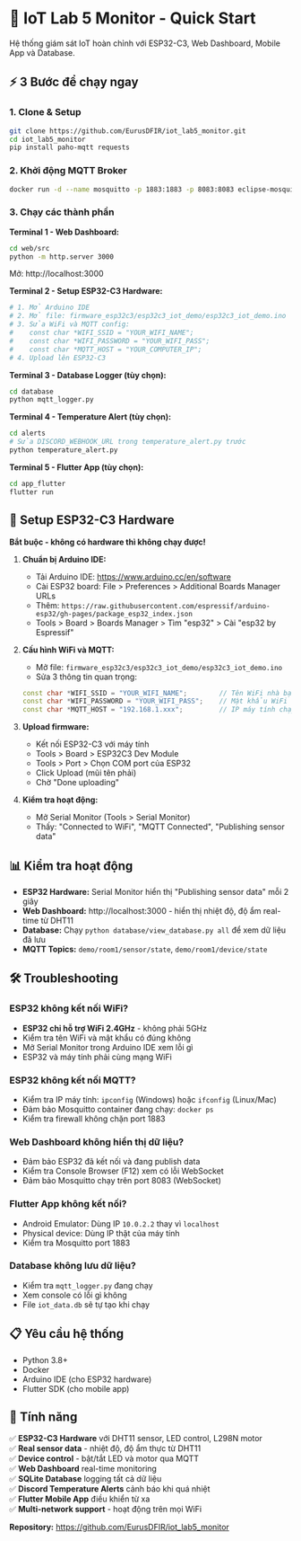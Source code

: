 # 🚀 IoT Lab 5 Monitor - Quick Start

Hệ thống giám sát IoT hoàn chỉnh với ESP32-C3, Web Dashboard, Mobile App và Database.

## ⚡ 3 Bước để chạy ngay

### 1. Clone & Setup
```bash
git clone https://github.com/EurusDFIR/iot_lab5_monitor.git
cd iot_lab5_monitor
pip install paho-mqtt requests
```

### 2. Khởi động MQTT Broker
```bash
docker run -d --name mosquitto -p 1883:1883 -p 8083:8083 eclipse-mosquitto
```

### 3. Chạy các thành phần

**Terminal 1 - Web Dashboard:**
```bash
cd web/src
python -m http.server 3000
```
Mở: http://localhost:3000

**Terminal 2 - Setup ESP32-C3 Hardware:**
```bash
# 1. Mở Arduino IDE
# 2. Mở file: firmware_esp32c3/esp32c3_iot_demo/esp32c3_iot_demo.ino
# 3. Sửa WiFi và MQTT config:
#    const char *WIFI_SSID = "YOUR_WIFI_NAME";
#    const char *WIFI_PASSWORD = "YOUR_WIFI_PASS";
#    const char *MQTT_HOST = "YOUR_COMPUTER_IP";
# 4. Upload lên ESP32-C3
```

**Terminal 3 - Database Logger (tùy chọn):**
```bash
cd database
python mqtt_logger.py
```

**Terminal 4 - Temperature Alert (tùy chọn):**
```bash
cd alerts
# Sửa DISCORD_WEBHOOK_URL trong temperature_alert.py trước
python temperature_alert.py
```

**Terminal 5 - Flutter App (tùy chọn):**
```bash
cd app_flutter
flutter run
```

## 🔧 Setup ESP32-C3 Hardware

**Bắt buộc - không có hardware thì không chạy được!**

1. **Chuẩn bị Arduino IDE:**
   - Tải Arduino IDE: https://www.arduino.cc/en/software
   - Cài ESP32 board: File > Preferences > Additional Boards Manager URLs
   - Thêm: `https://raw.githubusercontent.com/espressif/arduino-esp32/gh-pages/package_esp32_index.json`
   - Tools > Board > Boards Manager > Tìm "esp32" > Cài "esp32 by Espressif"

2. **Cấu hình WiFi và MQTT:**
   - Mở file: `firmware_esp32c3/esp32c3_iot_demo/esp32c3_iot_demo.ino`
   - Sửa 3 thông tin quan trọng:
   ```cpp
   const char *WIFI_SSID = "YOUR_WIFI_NAME";        // Tên WiFi nhà bạn
   const char *WIFI_PASSWORD = "YOUR_WIFI_PASS";    // Mật khẩu WiFi
   const char *MQTT_HOST = "192.168.1.xxx";         // IP máy tính chạy Mosquitto
   ```

3. **Upload firmware:**
   - Kết nối ESP32-C3 với máy tính
   - Tools > Board > ESP32C3 Dev Module
   - Tools > Port > Chọn COM port của ESP32
   - Click Upload (mũi tên phải)
   - Chờ "Done uploading"

4. **Kiểm tra hoạt động:**
   - Mở Serial Monitor (Tools > Serial Monitor)
   - Thấy: "Connected to WiFi", "MQTT Connected", "Publishing sensor data"

## 📊 Kiểm tra hoạt động

- **ESP32 Hardware:** Serial Monitor hiển thị "Publishing sensor data" mỗi 2 giây
- **Web Dashboard:** http://localhost:3000 - hiển thị nhiệt độ, độ ẩm real-time từ DHT11
- **Database:** Chạy `python database/view_database.py all` để xem dữ liệu đã lưu
- **MQTT Topics:** `demo/room1/sensor/state`, `demo/room1/device/state`

## 🛠️ Troubleshooting

### ESP32 không kết nối WiFi?
- **ESP32 chỉ hỗ trợ WiFi 2.4GHz** - không phải 5GHz
- Kiểm tra tên WiFi và mật khẩu có đúng không
- Mở Serial Monitor trong Arduino IDE xem lỗi gì
- ESP32 và máy tính phải cùng mạng WiFi

### ESP32 không kết nối MQTT?
- Kiểm tra IP máy tính: `ipconfig` (Windows) hoặc `ifconfig` (Linux/Mac)
- Đảm bảo Mosquitto container đang chạy: `docker ps`
- Kiểm tra firewall không chặn port 1883

### Web Dashboard không hiển thị dữ liệu?
- Đảm bảo ESP32 đã kết nối và đang publish data
- Kiểm tra Console Browser (F12) xem có lỗi WebSocket
- Đảm bảo Mosquitto chạy trên port 8083 (WebSocket)

### Flutter App không kết nối?
- Android Emulator: Dùng IP `10.0.2.2` thay vì `localhost`
- Physical device: Dùng IP thật của máy tính
- Kiểm tra Mosquitto port 1883

### Database không lưu dữ liệu?
- Kiểm tra `mqtt_logger.py` đang chạy
- Xem console có lỗi gì không
- File `iot_data.db` sẽ tự tạo khi chạy

## 📋 Yêu cầu hệ thống

- Python 3.8+
- Docker
- Arduino IDE (cho ESP32 hardware)
- Flutter SDK (cho mobile app)

## 🎯 Tính năng

✅ **ESP32-C3 Hardware** với DHT11 sensor, LED control, L298N motor  
✅ **Real sensor data** - nhiệt độ, độ ẩm thực từ DHT11  
✅ **Device control** - bật/tắt LED và motor qua MQTT  
✅ **Web Dashboard** real-time monitoring  
✅ **SQLite Database** logging tất cả dữ liệu  
✅ **Discord Temperature Alerts** cảnh báo khi quá nhiệt  
✅ **Flutter Mobile App** điều khiển từ xa  
✅ **Multi-network support** - hoạt động trên mọi WiFi  

**Repository:** https://github.com/EurusDFIR/iot_lab5_monitor